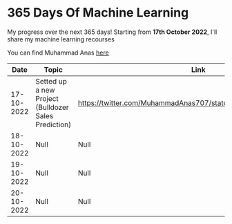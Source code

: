 # 365 Days Of Machine Learning
My progress over the next 365 days! Starting from **17th October 2022**, I'll share my machine learning recourses

You can find Muhammad Anas [here](https://twitter.com/MuhammadAnas707)




| Date          | Topic                                                              | Link             |
| ---           | -----------------                                                  |----------------- |
| 17-10-2022    |Setted up a new Project (Bulldozer Sales Prediction)                |https://twitter.com/MuhammadAnas707/status/1582037309288914944|
| 18-10-2022    |Null                                                                |Null|
| 19-10-2022    |Null                                                                |Null|
| 20-10-2022    |Null                                                                |Null|
